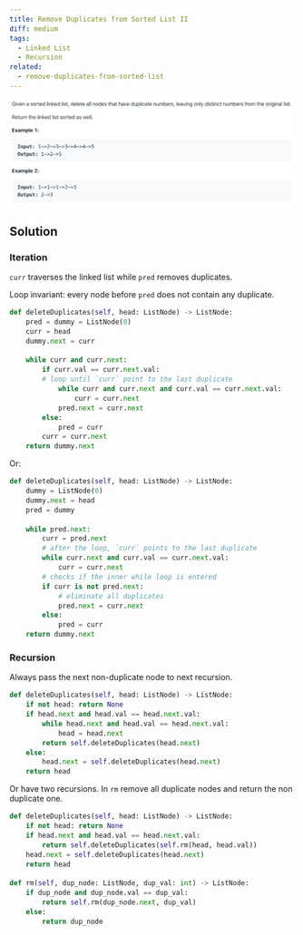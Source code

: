 ```yaml
---
title: Remove Duplicates from Sorted List II
diff: medium
tags:
  - Linked List
  - Recursion
related:
  - remove-duplicates-from-sorted-list
---
```


<img class="medium-zoom" src="/algo/remove-duplicates-from-sorted-list-ii.png" alt="https://leetcode.com/problems/remove-duplicates-from-sorted-list-ii">

## Solution

### Iteration

`curr` traverses the linked list while `pred` removes duplicates.

Loop invariant: every node before `pred` does not contain any duplicate.

```py
def deleteDuplicates(self, head: ListNode) -> ListNode:
    pred = dummy = ListNode(0)
    curr = head
    dummy.next = curr

    while curr and curr.next:
        if curr.val == curr.next.val:
        # loop until `curr` point to the last duplicate
            while curr and curr.next and curr.val == curr.next.val:
                curr = curr.next
            pred.next = curr.next
        else:
            pred = curr
        curr = curr.next
    return dummy.next
```

Or:

<!-- TODO: understand the diff -->

```py {11}
def deleteDuplicates(self, head: ListNode) -> ListNode:
    dummy = ListNode(0)
    dummy.next = head
    pred = dummy

    while pred.next:
        curr = pred.next
        # after the loop, `curr` points to the last duplicate
        while curr.next and curr.val == curr.next.val:
            curr = curr.next
        # checks if the inner while loop is entered
        if curr is not pred.next:
            # eliminate all duplicates
            pred.next = curr.next
        else:
            pred = curr
    return dummy.next
```

### Recursion

Always pass the next non-duplicate node to next recursion.

```py
def deleteDuplicates(self, head: ListNode) -> ListNode:
    if not head: return None
    if head.next and head.val == head.next.val:
        while head.next and head.val == head.next.val:
            head = head.next
        return self.deleteDuplicates(head.next)
    else:
        head.next = self.deleteDuplicates(head.next)
    return head
```

Or have two recursions. In `rm` remove all duplicate nodes and return the non duplicate one.

```py
def deleteDuplicates(self, head: ListNode) -> ListNode:
    if not head: return None
    if head.next and head.val == head.next.val:
        return self.deleteDuplicates(self.rm(head, head.val))
    head.next = self.deleteDuplicates(head.next)
    return head

def rm(self, dup_node: ListNode, dup_val: int) -> ListNode:
    if dup_node and dup_node.val == dup_val:
        return self.rm(dup_node.next, dup_val)
    else:
        return dup_node
```
